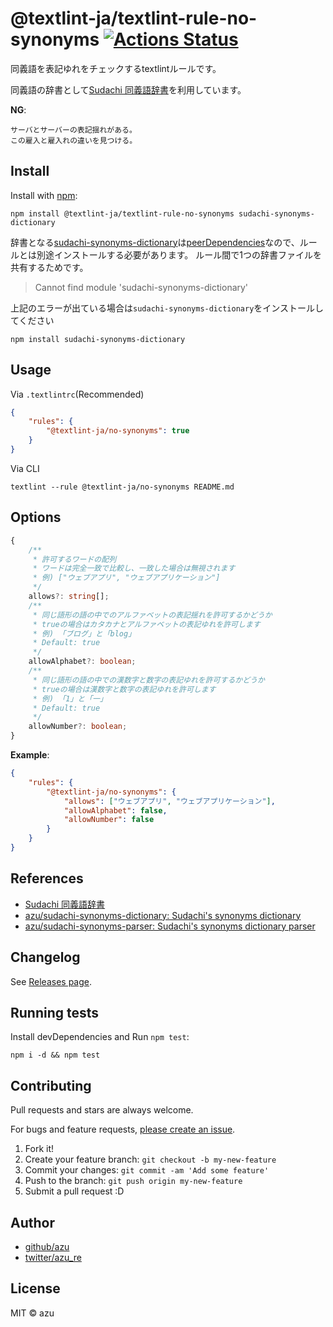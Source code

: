 # @textlint-ja/textlint-rule-no-synonyms [![Actions Status](https://github.com/textlint-ja/textlint-rule-no-synonyms/workflows/ci/badge.svg)](https://github.com/textlint-ja/textlint-rule-no-synonyms/actions?query=workflow%3Aci)

同義語を表記ゆれをチェックするtextlintルールです。

同義語の辞書として[Sudachi 同義語辞書](https://github.com/WorksApplications/SudachiDict/blob/develop/docs/synonyms.md)を利用しています。

**NG**:

```
サーバとサーバーの表記揺れがある。
この雇入と雇入れの違いを見つける。
```

## Install

Install with [npm](https://www.npmjs.com/):

    npm install @textlint-ja/textlint-rule-no-synonyms sudachi-synonyms-dictionary

辞書となる[sudachi-synonyms-dictionary](https://github.com/azu/sudachi-synonyms-dictionary)は[peerDependencies](https://npm.github.io/using-pkgs-docs/package-json/types/peerdependencies.html)なので、ルールとは別途インストールする必要があります。
ルール間で1つの辞書ファイルを共有するためです。

> Cannot find module 'sudachi-synonyms-dictionary'

上記のエラーが出ている場合は`sudachi-synonyms-dictionary`をインストールしてください

    npm install sudachi-synonyms-dictionary

## Usage

Via `.textlintrc`(Recommended)

```json
{
    "rules": {
        "@textlint-ja/no-synonyms": true
    }
}
```

Via CLI

```
textlint --rule @textlint-ja/no-synonyms README.md
```

## Options

```ts
{
    /**
     * 許可するワードの配列
     * ワードは完全一致で比較し、一致した場合は無視されます
     * 例) ["ウェブアプリ", "ウェブアプリケーション"]
     */
    allows?: string[];
    /**
     * 同じ語形の語の中でのアルファベットの表記揺れを許可するかどうか
     * trueの場合はカタカナとアルファベットの表記ゆれを許可します
     * 例) 「ブログ」と「blog」
     * Default: true
     */
    allowAlphabet?: boolean;
    /**
     * 同じ語形の語の中での漢数字と数字の表記ゆれを許可するかどうか
     * trueの場合は漢数字と数字の表記ゆれを許可します
     * 例) 「1」と「一」
     * Default: true
     */
    allowNumber?: boolean;
}
```

**Example**:

```json
{
    "rules": {
        "@textlint-ja/no-synonyms": {
            "allows": ["ウェブアプリ", "ウェブアプリケーション"],
            "allowAlphabet": false,
            "allowNumber": false
        }
    }
}
```

## References

- [Sudachi 同義語辞書](https://github.com/WorksApplications/SudachiDict/blob/develop/docs/synonyms.md)
- [azu/sudachi-synonyms-dictionary: Sudachi's synonyms dictionary](https://github.com/azu/sudachi-synonyms-dictionary)
- [azu/sudachi-synonyms-parser: Sudachi's synonyms dictionary parser](https://github.com/azu/sudachi-synonyms-parser)


## Changelog

See [Releases page](https://github.com/textlint-ja/textlint-rule-no-synonyms/releases).

## Running tests

Install devDependencies and Run `npm test`:

    npm i -d && npm test

## Contributing

Pull requests and stars are always welcome.

For bugs and feature requests, [please create an issue](https://github.com/textlint-ja/textlint-rule-no-synonyms/issues).

1. Fork it!
2. Create your feature branch: `git checkout -b my-new-feature`
3. Commit your changes: `git commit -am 'Add some feature'`
4. Push to the branch: `git push origin my-new-feature`
5. Submit a pull request :D

## Author

- [github/azu](https://github.com/azu)
- [twitter/azu_re](https://twitter.com/azu_re)

## License

MIT © azu
